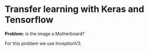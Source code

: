 # Transfer learning with Keras and Tensorflow

**Problem:** is the image a Motherboard?

For this problem we use InceptionV3.


